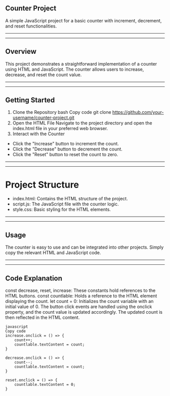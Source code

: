 ## Counter Project
A simple JavaScript project for a basic counter with increment, decrement, and reset functionalities.

***
***

## Overview
This project demonstrates a straightforward implementation of a counter using HTML and JavaScript. The counter allows users to increase, decrease, and reset the count value.

***
***

## Getting Started
1. Clone the Repository
bash
Copy code
git clone https://github.com/your-username/counter-project.git
2. Open the HTML File
Navigate to the project directory and open the index.html file in your preferred web browser.
3. Interact with the Counter
- Click the "Increase" button to increment the count.
- Click the "Decrease" button to decrement the count.
- Click the "Reset" button to reset the count to zero.

***
***

# Project Structure
- index.html: Contains the HTML structure of the project.
- script.js: The JavaScript file with the counter logic.
- style.css: Basic styling for the HTML elements.

***
***

## Usage
The counter is easy to use and can be integrated into other projects. Simply copy the relevant HTML and JavaScript code.

***
***

## Code Explanation
const decrease, reset, increase: These constants hold references to the HTML buttons.
const countlable: Holds a reference to the HTML element displaying the count.
let count = 0: Initializes the count variable with an initial value of 0.
The button click events are handled using the onclick property, and the count value is updated accordingly. The updated count is then reflected in the HTML content.
```
javascript
Copy code
increase.onclick = () => {
    count++;
    countlable.textContent = count;
}

decrease.onclick = () => {
    count--;
    countlable.textContent = count;
}

reset.onclick = () => {
    countlable.textContent = 0;
}
```
